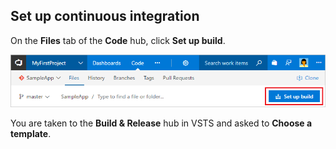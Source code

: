 ## Set up continuous integration

On the **Files** tab of the **Code** hub, click **Set up build**.

![Screenshot showing button to set up build for a repository](../../apps/_shared/_img/set-up-first-build-from-code-hub.png)

You are taken to the **Build & Release** hub in VSTS and asked to **Choose a template**. 